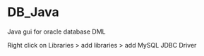 # DB_Java
Java gui for oracle database DML

Right click on Libraries > add libraries > add MySQL JDBC Driver
